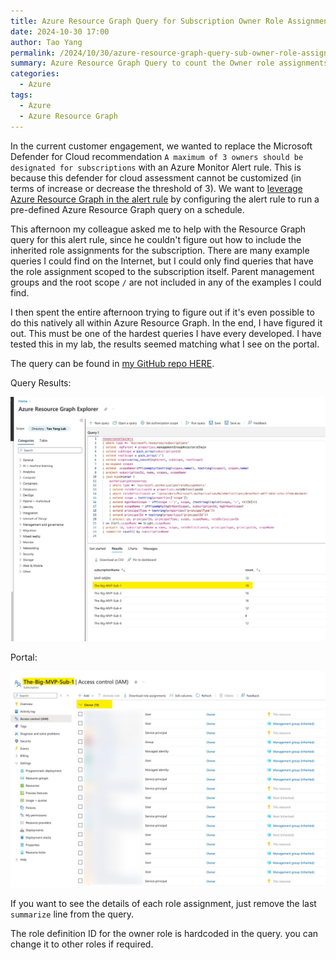 ```yaml
---
title: Azure Resource Graph Query for Subscription Owner Role Assignments
date: 2024-10-30 17:00
author: Tao Yang
permalink: /2024/10/30/azure-resource-graph-query-sub-owner-role-assignments
summary: Azure Resource Graph Query to count the Owner role assignments on a subscription including inherited role assignments from parent management groups.
categories:
  - Azure
tags:
  - Azure
  - Azure Resource Graph
---
```


In the current customer engagement, we wanted to replace the Microsoft Defender for Cloud recommendation `A maximum of 3 owners should be designated for subscriptions` with an Azure Monitor Alert rule. This is because this defender for cloud assessment cannot be customized (in terms of increase or decrease the threshold of 3). We want to [leverage Azure Resource Graph in the alert rule](https://learn.microsoft.com/en-us/azure/governance/resource-graph/alerts-query-quickstart?tabs=azure-resource-graph) by configuring the alert rule to run a pre-defined Azure Resource Graph query on a schedule.

This afternoon my colleague asked me to help with the Resource Graph query for this alert rule, since he couldn't figure out how to include the inherited role assignments for the subscription. There are many example queries I could find on the Internet, but I could only find queries that have the role assignment scoped to the subscription itself. Parent management groups and the root scope `/` are not included in any of the examples I could find.

I then spent the entire afternoon trying to figure out if it's even possible to do this natively all within Azure Resource Graph. In the end, I have figured it out. This must be one of the hardest queries I have every developed. I have tested this in my lab, the results seemed matching what I see on the portal.

The query can be found in [my GitHub repo HERE](https://github.com/tyconsulting/AzureResourceGraph/blob/master/Queries/RoleAssignment.md#list-all-owner-role-assignments-by-subscriptions-including-inherited-assignments).

Query Results:

![01](../../assets/images/2024/10/arg-sub-owner-01.jpg)

Portal:

![02](../../assets/images/2024/10/arg-sub-owner-02.jpg)

If you want to see the details of each role assignment, just remove the last `summarize` line from the query.

The role definition ID for the owner role is hardcoded in the query. you can change it to other roles if required.
